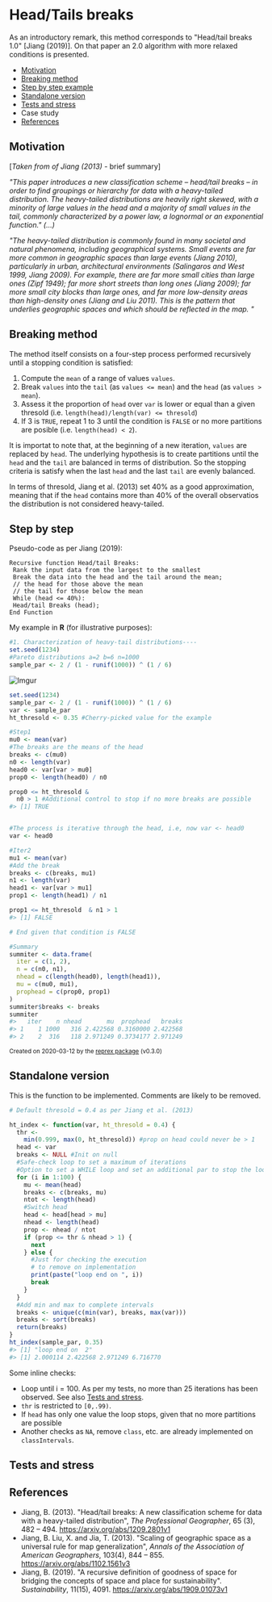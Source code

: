 # Head/Tails breaks

As an introductory remark, this method corresponds to "Head/tail breaks 1.0" [Jiang (2019)]. On that paper an 2.0 algorithm with 
more relaxed conditions is presented.

- [Motivation](#motivation)
- [Breaking method](#breaking-method)
- [Step by step example](#step-by-step)
- [Standalone version](#standalone-version)
- [Tests and stress](#tests-and-stress)
- Case study
- [References](#references)

## Motivation
[*Taken from of Jiang (2013)* - brief summary]

*"This paper introduces a new classification scheme – head/tail breaks – in order to find groupings or
hierarchy for data with a heavy-tailed distribution. The heavy-tailed distributions are heavily right
skewed, with a minority of large values in the head and a majority of small values in the tail,
commonly characterized by a power law, a lognormal or an exponential function." (...)*

*"The heavy-tailed distribution is commonly found in many societal and
natural phenomena, including geographical systems. Small events are far more common in geographic
spaces than large events (Jiang 2010), particularly in urban, architectural environments (Salingaros
and West 1999, Jiang 2009). For example, there are far more small cities than large ones (Zipf 1949);
far more short streets than long ones (Jiang 2009); far more small city blocks than large ones, and far
more low-density areas than high-density ones (Jiang and Liu 2011). This is the pattern that underlies
geographic spaces and which should be reflected in the map. "*


## Breaking method

The method itself consists on a four-step process performed recursively until a stopping condition is satisfied:
1. Compute the `mean` of a range of values `values`.
2. Break `values` into the `tail` (as `values <= mean`) and the `head` (as `values > mean`).
3. Assess it the proportion of `head` over `var` is lower or equal than a given thresold (i.e. `length(head)/length(var) <= thresold`)
4. If 3 is `TRUE`, repeat 1 to 3 until the condition is `FALSE` or no more partitions are posible (i.e. `length(head) < 2`). 

It is importat to note that, at the beginning of a new iteration, `values` are replaced by `head`. 
The underlying hypothesis is to create partitions until the `head` and the `tail` are balanced in terms of distribution.
So the stopping criteria is satisfy when the last `head` and the last `tail` are evenly balanced. 

In terms of thresold, Jiang et al. (2013) set 40% as a good approximation, meaning that if the `head` 
contains more than 40% of the overall observatios the distribution is not considered heavy-tailed.

## Step by step
Pseudo-code as per Jiang (2019):
```
Recursive function Head/tail Breaks:
 Rank the input data from the largest to the smallest
 Break the data into the head and the tail around the mean;
 // the head for those above the mean
 // the tail for those below the mean
 While (head <= 40%):
 Head/tail Breaks (head);
End Function
```

My example in **R** (for illustrative purposes):
```r
#1. Characterization of heavy-tail distributions----
set.seed(1234)
#Pareto distributions a=2 b=6 n=1000
sample_par <- 2 / (1 - runif(1000)) ^ (1 / 6)
```
![Imgur](https://i.imgur.com/LdrU73P.png)

``` r
set.seed(1234)
sample_par <- 2 / (1 - runif(1000)) ^ (1 / 6)
var <- sample_par
ht_thresold <- 0.35 #Cherry-picked value for the example

#Step1
mu0 <- mean(var)
#The breaks are the means of the head
breaks <- c(mu0)
n0 <- length(var)
head0 <- var[var > mu0]
prop0 <- length(head0) / n0

prop0 <= ht_thresold &
  n0 > 1 #Additional control to stop if no more breaks are possible
#> [1] TRUE


#The process is iterative through the head, i.e, now var <- head0
var <- head0

#Iter2
mu1 <- mean(var)
#Add the break
breaks <- c(breaks, mu1)
n1 <- length(var)
head1 <- var[var > mu1]
prop1 <- length(head1) / n1

prop1 <= ht_thresold  & n1 > 1
#> [1] FALSE

# End given that condition is FALSE

#Summary
summiter <- data.frame(
  iter = c(1, 2),
  n = c(n0, n1),
  nhead = c(length(head0), length(head1)),
  mu = c(mu0, mu1),
  prophead = c(prop0, prop1)
)
summiter$breaks <- breaks
summiter
#>   iter    n nhead       mu  prophead   breaks
#> 1    1 1000   316 2.422568 0.3160000 2.422568
#> 2    2  316   118 2.971249 0.3734177 2.971249
```

<sup>Created on 2020-03-12 by the [reprex package](https://reprex.tidyverse.org) (v0.3.0)</sup>


## Standalone version

This is the function to be implemented. Comments are likely to be removed.

``` r
# Default thresold = 0.4 as per Jiang et al. (2013)

ht_index <- function(var, ht_thresold = 0.4) {
  thr <-
    min(0.999, max(0, ht_thresold)) #prop on head could never be > 1
  head <- var
  breaks <- NULL #Init on null
  #Safe-check loop to set a maximum of iterations
  #Option to set a WHILE loop and set an additional par to stop the loop
  for (i in 1:100) {
    mu <- mean(head)
    breaks <- c(breaks, mu)
    ntot <- length(head)
    #Switch head
    head <- head[head > mu]
    nhead <- length(head)
    prop <- nhead / ntot
    if (prop <= thr & nhead > 1) {
      next
    } else {
      #Just for checking the execution
      # to remove on implementation
      print(paste("loop end on ", i))
      break
    }
  }
  #Add min and max to complete intervals
  breaks <- unique(c(min(var), breaks, max(var)))
  breaks <- sort(breaks)
  return(breaks)
}
ht_index(sample_par, 0.35)
#> [1] "loop end on  2"
#> [1] 2.000114 2.422568 2.971249 6.716770
```

Some inline checks:
- Loop until i = 100. As per my tests, no more than 25 iterations has been observed. See also [Tests and stress](#tests-and-stress).
- `thr` is restricted to `[0,.99)`.
- If `head` has only one value the loop stops, given that no more partitions are possible
- Another checks as `NA`, remove `class`, etc. are already implemented on `classIntervals`.


## Tests and stress


## References
- Jiang, B. (2013). "Head/tail breaks: A new classification scheme for data with a heavy-tailed distribution", *The Professional Geographer*, 65 (3), 482 – 494. https://arxiv.org/abs/1209.2801v1
- Jiang, B. Liu, X. and Jia, T. (2013). "Scaling of geographic space as a universal rule for map generalization", *Annals of the Association of American Geographers*, 103(4), 844 – 855. https://arxiv.org/abs/1102.1561v3
- Jiang, B. (2019). "A recursive definition of goodness of space for bridging the concepts of space and place for sustainability". *Sustainability*, 11(15), 4091. https://arxiv.org/abs/1909.01073v1
